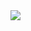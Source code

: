 <!-- ### Hi there 👋


**stupid-zhaodongyu/stupid-zhaodongyu** is a ✨ _special_ ✨ repository because its `README.md` (this file) appears on your GitHub profile.

Here are some ideas to get you started:

- 🔭 I’m currently working on ...
- 🌱 I’m currently learning ...
- 👯 I’m looking to collaborate on ...
- 🤔 I’m looking for help with ...
- 💬 Ask me about ...
- 📫 How to reach me: ...
- 😄 Pronouns: ...
- ⚡ Fun fact: ...
 -->

 <!-- [![Anurag's GitHub stats](https://github-readme-stats.vercel.app/api?username=stupid-zhaodongyu&layout=donut&show_icons=true&theme=dark&show=reviews,discussions_started,discussions_answered,prs_merged,prs_merged_percentage)](https://github.com/anuraghazra/github-readme-stats)&nbsp;&nbsp;&nbsp;&nbsp;&nbsp;[![Top Langs](https://github-readme-stats.vercel.app/api/top-langs/?username=stupid-zhaodongyu&layout=donut&langs_count=8)](https://github.com/anuraghazra/github-readme-stats) -->


 <a href="https://github.com/anuraghazra/github-readme-stats">
  <img align="center" src="https://github-readme-stats.vercel.app/api?username=stupid-zhaodongyu&layout=donut&show_icons=true&theme=dark&show=reviews,discussions_started,discussions_answered,prs_merged,prs_merged_percentage" />
</a>


<!-- <a href="https://github.com/anuraghazra/convoychat">
  <img align="center" src="https://github-readme-stats.vercel.app/api/pin/?username=stupid-zhaodongyu&repo=convoychat" />
</a> -->

